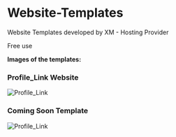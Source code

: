# Website-Templates

Website Templates developed by XM - Hosting Provider

Free use


**Images of the templates:**

### Profile_Link Website

![Profile_Link](https://i.imgur.com/yxvtyqe.png)

### Coming Soon Template

![Profile_Link](https://i.imgur.com/4LlvPbq.png)
